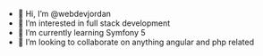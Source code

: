 - 👋 Hi, I’m @webdevjordan
- 👀 I’m interested in full stack development
- 🌱 I’m currently learning Symfony 5
- 💞️ I’m looking to collaborate on anything angular and php related

<!---
webdevjordan/webdevjordan is a ✨ special ✨ repository because its `README.md` (this file) appears on your GitHub profile.
You can click the Preview link to take a look at your changes.
--->
